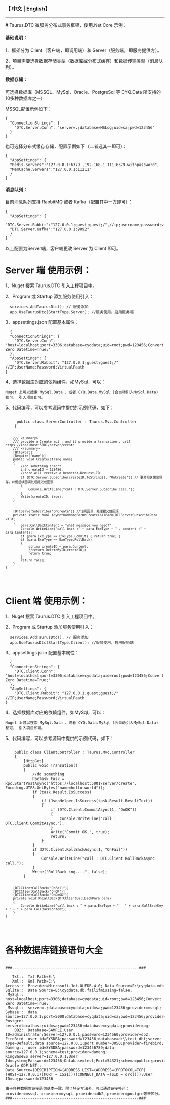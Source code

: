 <h3>【 <a href='./README.md'>中文</a> | <a href='./README_en.md'>English</a>】</h3>
<hr />
# Taurus.DTC 微服务分布式事务框架，使用.Net Core 示例：

<h4>基础说明：</h4>
<p>1、框架分为 Client（客户端，即调用端）和 Server（服务端，即服务提供方）。</p>
<p>2、项目需要选择数据存储类型（数据库或分布式缓存）和数据传输类型（消息队列）。</p>

<h4>数据存储：</h4>
<p>可选择数据库（MSSQL、MySql、Oracle、PostgreSql 等 CYQ.Data 所支持的10多种数据库之一）</p>
<p>MSSQL配置示例如下：</p>
<pre><code>{
  "ConnectionStrings": {
    "DTC.Server.Conn": "server=.;database=MSLog;uid=sa;pwd=123456"
  }
}</code></pre>
<p>也可选择分布式缓存存储，配置示例如下（二者选其一即可）：</p>
<pre><code>{
  "AppSettings": {
  "Redis.Servers":"127.0.0.1:6379 ,192.168.1.111:6379-withpassword",
  "MemCache.Servers":"127.0.0.1:11211" 
  }
}</code></pre>
<h4>消息队列：</h4>

<p>目前消息队列支持 RabbitMQ 或者 Kafka（配置其中一方即可）：</p>
<pre><code>{
  "AppSettings": {
  "DTC.Server.Rabbit":"127.0.0.1;guest;guest;/",//ip;username;password;virtualpath;
  "DTC.Server.Kafka":"127.0.0.1:9092" 
  }
}</code></pre>
<p>以上配置为Server端，客户端更改 Server 为 Client 即可。</p>


# Server 端 使用示例：
<p>1、Nuget 搜索 Taurus.DTC 引入工程项目中。</p>
<p>2、Program 或 Startup 添加服务使用引入：</p>
<pre><code>  services.AddTaurusDtc(); // 服务添加
  app.UseTaurusDtc(StartType.Server); //服务使用，启用服务端
</code></pre>
<p>3、appsettings.json 配置基本属性：</p>
<pre><code>  {
  "ConnectionStrings": {
    "DTC.Server.Conn": "host=localhost;port=3306;database=cyqdata;uid=root;pwd=123456;Convert Zero Datetime=True;"
  },
  "AppSettings": {
    "DTC.Server.Rabbit": "127.0.0.1;guest;guest;/" //IP;UserName;Password;VirtualPaath
}</code></pre>
<p>4、选择数据库对应的依赖组件，如MySql，可以：</p>
<pre><code>Nuget 上可以搜索 MySql.Data 、或者 CYQ.Data.MySql (会自动引入MySql.Data)  都可， 引入项目即可。
</code></pre>
<p>5、代码编写，可以参考源码中提供的示例代码，如下：</p>
<pre><code>
     public class ServerController : Taurus.Mvc.Controller
    {

        /// <summary>
        /// provide a Create api , and it provide a transation , call https://localhost:5001/server/create
        /// </summary>
        [HttpPost]
        [Require("name")]
        public void Create(string name)
        {
            //do something insert
            int createID = 123456;
            //here will receive a header:X-Request-ID 
            if (DTC.Server.Subscribe(createID.ToString(), "OnCreate")) // 事务相关信息保存，以便后续回调处理提交或回滚
            {
                Console.WriteLine("call : DTC.Server.Subscribe call.");
            }
            Write(createID, true);
        }


        [DTCServerSubscribe("OnCreate")] //订阅回调，处理提交或回滚
        private static bool AnyMethodNameForOnCreateCallBack(DTCServerSubscribePara para)
        {
            para.CallBackContent = "what message you need?";
            Console.WriteLine("call back :" + para.ExeType + " , content :" + para.Content);
            if (para.ExeType == ExeType.Commit) { return true; }
            if (para.ExeType == ExeType.RollBack)
            {
                string createID = para.Content;
                //return DeleteByID(createID);
                return true;
            }
            return false;
        }
    }
</code></pre>

# Client 端 使用示例：
<p>1、Nuget 搜索 Taurus.DTC 引入工程项目中。</p>
<p>2、Program 或 Startup 添加服务使用引入：</p>
<pre><code>  services.AddTaurusDtc(); // 服务添加
  app.UseTaurusDtc(StartType.Client); //服务使用，启用服务端
</code></pre>
<p>3、appsettings.json 配置基本属性：</p>
<pre><code>  {
  "ConnectionStrings": {
    "DTC.Client.Conn": "host=localhost;port=3306;database=cyqdata;uid=root;pwd=123456;Convert Zero Datetime=True;"
  },
  "AppSettings": {
    "DTC.Client.Rabbit": "127.0.0.1;guest;guest;/" //IP;UserName;Password;VirtualPaath
}</code></pre>
<p>4、选择数据库对应的依赖组件，如MySql，可以：</p>
<pre><code>Nuget 上可以搜索 MySql.Data 、或者 CYQ.Data.MySql (会自动引入MySql.Data)  都可， 引入项目即可。
</code></pre>
<p>5、代码编写，可以参考源码中提供的示例代码，如下：</p>
<pre><code>
    public class ClientController : Taurus.Mvc.Controller
    {
        [HttpGet]
        public void Transation()
        {
            //do something
            RpcTask task = Rpc.StartPostAsync("https://localhost:5001/server/create", Encoding.UTF8.GetBytes("name=hello world"));
            if (task.Result.IsSuccess)
            {
                if (JsonHelper.IsSuccess(task.Result.ResultText))
                {
                    if (DTC.Client.CommitAsync(1, "OnOK"))
                    {
                        Console.WriteLine("call : DTC.Client.CommitAsync.");
                    }
                    Write("Commit OK.", true);
                    return;
                }
            }
            if (DTC.Client.RollBackAsync(1, "OnFail"))
            {
                Console.WriteLine("call : DTC.Client.RollBackAsync call.");
            }
            Write("RollBack ing....", false);
        }


        [DTCClientCallBack("OnFail")]
        [DTCClientCallBack("OnOK")]
        [DTCClientCallBack("OnDoOK")]
        private void OnCallBack(DTCClientCallBackPara para)
        {
            Console.WriteLine("call back : " + para.ExeType + " - " + para.CallBackKey + " - " + para.CallBackContent);
        }
    }
</code></pre>

# 各种数据库链接语句大全
<pre><code>
###--------------------------------------------------------###

   Txt::  Txt Path=E:\
   Xml::  Xml Path=E:\
Access::  Provider=Microsoft.Jet.OLEDB.4.0; Data Source=E:\cyqdata.mdb
Sqlite::  Data Source=E:\cyqdata.db;failifmissing=false;
 MySql::  host=localhost;port=3306;database=cyqdata;uid=root;pwd=123456;Convert Zero Datetime=True;
 Mssql::  server=.;database=cyqdata;uid=sa;pwd=123456;provider=mssql; 
Sybase::  data source=127.0.0.1;port=5000;database=cyqdata;uid=sa;pwd=123456;provider=sybase; 
Postgre:  server=localhost;uid=sa;pwd=123456;database=cyqdata;provider=pg; 
    DB2:  Database=SAMPLE;User ID=administrator;Server=127.0.0.1;password=1234560;provider=db2; 
FireBird  user id=SYSDBA;password=123456;database=d:\\test.dbf;server type=Default;data source=127.0.0.1;port number=3050;provider=firebird;
Dameng::  user id=SYSDBA;password=123456789;data source=127.0.0.1;schema=test;provider=dameng;
KingBaseES server=127.0.0.1;User Id=system;Password=123456;Database=test;Port=54321;schema=public;provider=kingbasees;
Oracle ODP.NET::
Data Source=(DESCRIPTION=(ADDRESS_LIST=(ADDRESS=(PROTOCOL=TCP)(HOST=127.0.0.1)(PORT = 1521)))(CONNECT_DATA =(SID = orcl)));User ID=sa;password=123456

由于各种数据库链接语句基本一致，除了特定写法外，可以通过链接补充：provider=mssql、provider=mysql、provider=db2、provider=postgre等来区分。
###--------------------------------------------------------###
</code></pre>
